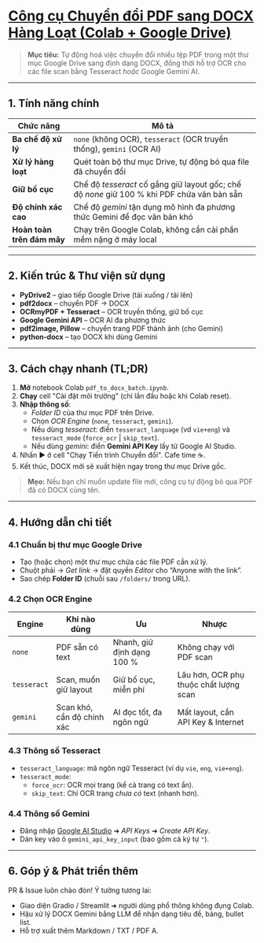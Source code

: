
# [Công cụ Chuyển đổi PDF sang DOCX Hàng Loạt (Colab + Google Drive)](https://colab.research.google.com/drive/1DyoDWf_4D0CRSj0Jy6nMbW-ccw1apX8Y?usp=sharing)

> **Mục tiêu:** Tự động hoá việc chuyển đổi nhiều tệp PDF trong một thư mục Google Drive sang định dạng DOCX, đồng thời hỗ trợ OCR cho các file scan bằng Tesseract *hoặc* Google Gemini AI.

---

## 1. Tính năng chính

| Chức năng                  | Mô tả                                                                                       |
| -------------------------- | ------------------------------------------------------------------------------------------- |
| **Ba chế độ xử lý**        | `none` (không OCR), `tesseract` (OCR truyền thống), `gemini` (OCR AI)                       |
| **Xử lý hàng loạt**        | Quét toàn bộ thư mục Drive, tự động bỏ qua file đã chuyển đổi                               |
| **Giữ bố cục**             | Chế độ *tesseract* cố gắng giữ layout gốc; chế độ *none* giữ 100 % khi PDF chứa văn bản sẵn |
| **Độ chính xác cao**       | Chế độ *gemini* tận dụng mô hình đa phương thức Gemini để đọc văn bản khó                   |
| **Hoàn toàn trên đám mây** | Chạy trên Google Colab, không cần cài phần mềm nặng ở máy local                             |

---

## 2. Kiến trúc & Thư viện sử dụng

- **PyDrive2** – giao tiếp Google Drive (tải xuống / tải lên)
- **pdf2docx** – chuyển PDF → DOCX
- **OCRmyPDF + Tesseract** – OCR truyền thống, giữ bố cục
- **Google Gemini API** – OCR AI đa phương thức
- **pdf2image, Pillow** – chuyển trang PDF thành ảnh (cho Gemini)
- **python‑docx** – tạo DOCX khi dùng Gemini

---

## 3. Cách chạy nhanh (TL;DR)

1. **Mở** notebook Colab `pdf_to_docx_batch.ipynb`.
2. **Chạy** cell "Cài đặt môi trường" (chỉ lần đầu hoặc khi Colab reset).
3. **Nhập thông số**:
   - *Folder ID* của thư mục PDF trên Drive.
   - Chọn *OCR Engine* (`none`, `tesseract`, `gemini`).
   - Nếu dùng *tesseract*: điền `tesseract_language` (vd `vie+eng`) và `tesseract_mode` (`force_ocr` | `skip_text`).
   - Nếu dùng *gemini*: điền **Gemini API Key** lấy từ Google AI Studio.
4. Nhấn ▶️ ở cell "Chạy Tiến trình Chuyển đổi". Cafe time ☕.
5. Kết thúc, DOCX mới sẽ xuất hiện ngay trong thư mục Drive gốc.

> **Mẹo:** Nếu bạn chỉ muốn update file mới, công cụ tự động bỏ qua PDF đã có DOCX cùng tên.

---

## 4. Hướng dẫn chi tiết

### 4.1 Chuẩn bị thư mục Google Drive

- Tạo (hoặc chọn) một thư mục chứa các file PDF cần xử lý.
- Chuột phải → *Get link* → đặt quyền *Editor* cho “Anyone with the link”.
- Sao chép **Folder ID** (chuỗi sau `/folders/` trong URL).

### 4.2 Chọn OCR Engine

| Engine      | Khi nào dùng               | Ưu                         | Nhược                                  |
| ----------- | -------------------------- | -------------------------- | -------------------------------------- |
| `none`      | PDF sẵn có text            | Nhanh, giữ định dạng 100 % | Không chạy với PDF scan                |
| `tesseract` | Scan, muốn giữ layout      | Giữ bố cục, miễn phí       | Lâu hơn, OCR phụ thuộc chất lượng scan |
| `gemini`    | Scan khó, cần độ chính xác | AI đọc tốt, đa ngôn ngữ    | Mất layout, cần API Key & Internet     |

### 4.3 Thông số Tesseract

- `tesseract_language`: mã ngôn ngữ Tesseract (ví dụ `vie`, `eng`, `vie+eng`).
- `tesseract_mode`:
  - `force_ocr`: OCR mọi trang (kể cả trang có text ẩn).
  - `skip_text`: Chỉ OCR trang *chưa có* text (nhanh hơn).

### 4.4 Thông số Gemini

- Đăng nhập [Google AI Studio](https://aistudio.google.com) ➜ *API Keys* ➜ *Create API Key*.
- Dán key vào ô `gemini_api_key_input` (bao gồm cả ký tự `"`).

---

## 6. Góp ý & Phát triển thêm

PR & Issue luôn chào đón! Ý tưởng tương lai:

- Giao diện Gradio / Streamlit ➜ người dùng phổ thông không đụng Colab.
- Hậu xử lý DOCX Gemini bằng LLM để nhận dạng tiêu đề, bảng, bullet list.
- Hỗ trợ xuất thêm Markdown / TXT / PDF A.
